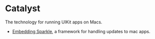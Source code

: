 # Catalyst

The technology for running UIKit apps on Macs.

- [Embedding Sparkle](sparkle.md), a framework for handling updates to mac apps.
